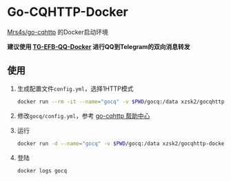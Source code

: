 # Go-CQHTTP-Docker

[Mrs4s/go-cqhttp](https://github.com/Mrs4s/go-cqhttp) 的Docker启动环境

**建议使用 [TG-EFB-QQ-Docker](https://github.com/xzsk2/TG-EFB-QQ-Docker) 进行QQ到Telegram的双向消息转发**

## 使用

1. 生成配置文件`config.yml`，选择1HTTP模式
   
    ```bash
    docker run --rm -it --name="gocq" -v $PWD/gocq:/data xzsk2/gocqhttp-docker:latest
    ```

2. 修改`gocq/config.yml`，参考 [go-cqhttp 帮助中心](https://docs.go-cqhttp.org/guide/config.html)
   
3. 运行

    ```bash
    docker run -d --name="gocq" -v $PWD/gocq:/data xzsk2/gocqhttp-docker:latest
    ```

4. 登陆

    ```bash
    docker logs gocq
    ```